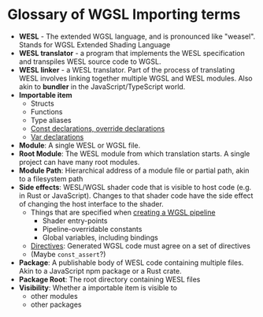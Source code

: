 # Glossary of WGSL Importing terms
* **WESL** - The extended WGSL language, and is pronounced like "weasel". Stands for WGSL Extended Shading Language
* **WESL translator** - a program that implements the WESL specification
  and transpiles WESL source code to WGSL.
* **WESL linker** - a WESL translator.
  Part of the process of translating WESL involves
  linking together multiple WGSL and WESL modules.
  Also akin to **bundler** in the JavaScript/TypeScript world.
* **Importable item**
  * Structs
  * Functions
  * Type aliases
  * [Const declarations, override declarations](https://www.w3.org/TR/WGSL/#value-decls)
  * [Var declarations](https://www.w3.org/TR/WGSL/#var-decls)
* **Module**: A single WESL or WGSL file.
* **Root Module**: The WESL module from which translation starts. A single project can have many root modules.
* **Module Path**: Hierarchical address of a module file or partial path, akin to a filesystem path
* **Side effects**: WESL/WGSL shader code that is visible to host code (e.g. in Rust or JavaScript).
  Changes to that shader code have the side effect of changing the host interface to the shader.
  * Things that are specified when [creating a WGSL pipeline](https://developer.mozilla.org/en-US/docs/Web/API/GPUDevice/createRenderPipeline#fragment_object_structure)
    * Shader entry-points
    * Pipeline-overridable constants
    * Global variables, including bindings
  * [Directives](https://www.w3.org/TR/WGSL/#directives): Generated WGSL code must agree on a set of directives
  * (Maybe `const_assert`?)
* **Package**: A publishable body of WESL code containing multiple files. Akin to a JavaScript npm package or a Rust crate.
* **Package Root**: The root directory containing WESL files
* **Visibility**: Whether a importable item is visible to
  * other modules
  * other packages
